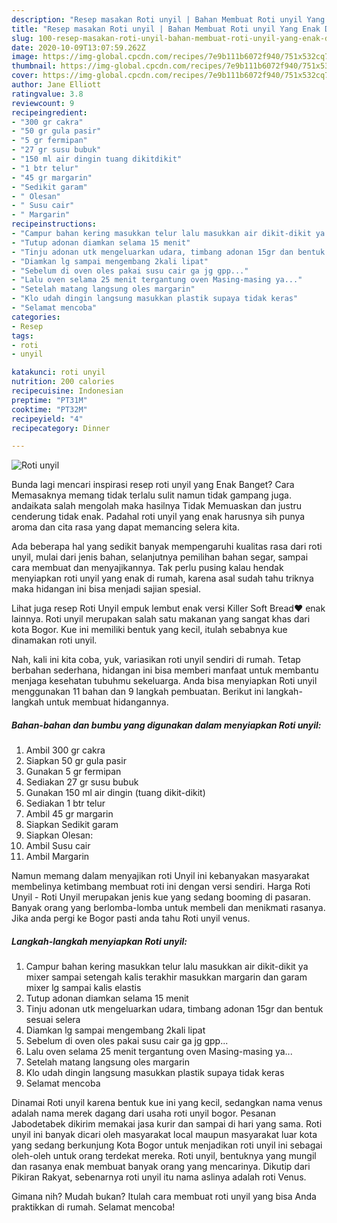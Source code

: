 ```yaml
---
description: "Resep masakan Roti unyil | Bahan Membuat Roti unyil Yang Enak Dan Lezat"
title: "Resep masakan Roti unyil | Bahan Membuat Roti unyil Yang Enak Dan Lezat"
slug: 100-resep-masakan-roti-unyil-bahan-membuat-roti-unyil-yang-enak-dan-lezat
date: 2020-10-09T13:07:59.262Z
image: https://img-global.cpcdn.com/recipes/7e9b111b6072f940/751x532cq70/roti-unyil-foto-resep-utama.jpg
thumbnail: https://img-global.cpcdn.com/recipes/7e9b111b6072f940/751x532cq70/roti-unyil-foto-resep-utama.jpg
cover: https://img-global.cpcdn.com/recipes/7e9b111b6072f940/751x532cq70/roti-unyil-foto-resep-utama.jpg
author: Jane Elliott
ratingvalue: 3.8
reviewcount: 9
recipeingredient:
- "300 gr cakra"
- "50 gr gula pasir"
- "5 gr fermipan"
- "27 gr susu bubuk"
- "150 ml air dingin tuang dikitdikit"
- "1 btr telur"
- "45 gr margarin"
- "Sedikit garam"
- " Olesan"
- " Susu cair"
- " Margarin"
recipeinstructions:
- "Campur bahan kering masukkan telur lalu masukkan air dikit-dikit ya mixer sampai setengah kalis terakhir masukkan margarin dan garam mixer lg sampai kalis elastis"
- "Tutup adonan diamkan selama 15 menit"
- "Tinju adonan utk mengeluarkan udara, timbang adonan 15gr dan bentuk sesuai selera"
- "Diamkan lg sampai mengembang 2kali lipat"
- "Sebelum di oven oles pakai susu cair ga jg gpp..."
- "Lalu oven selama 25 menit tergantung oven Masing-masing ya..."
- "Setelah matang langsung oles margarin"
- "Klo udah dingin langsung masukkan plastik supaya tidak keras"
- "Selamat mencoba"
categories:
- Resep
tags:
- roti
- unyil

katakunci: roti unyil 
nutrition: 200 calories
recipecuisine: Indonesian
preptime: "PT31M"
cooktime: "PT32M"
recipeyield: "4"
recipecategory: Dinner

---
```



![Roti unyil](https://img-global.cpcdn.com/recipes/7e9b111b6072f940/751x532cq70/roti-unyil-foto-resep-utama.jpg)

Bunda lagi mencari inspirasi resep roti unyil yang Enak Banget? Cara Memasaknya memang tidak terlalu sulit namun tidak gampang juga. andaikata salah mengolah maka hasilnya Tidak Memuaskan dan justru cenderung tidak enak. Padahal roti unyil yang enak harusnya sih punya aroma dan cita rasa yang dapat memancing selera kita.

Ada beberapa hal yang sedikit banyak mempengaruhi kualitas rasa dari roti unyil, mulai dari jenis bahan, selanjutnya pemilihan bahan segar, sampai cara membuat dan menyajikannya. Tak perlu pusing kalau hendak menyiapkan roti unyil yang enak di rumah, karena asal sudah tahu triknya maka hidangan ini bisa menjadi sajian spesial.

Lihat juga resep Roti Unyil empuk lembut enak versi Killer Soft Bread❤️ enak lainnya. Roti unyil merupakan salah satu makanan yang sangat khas dari kota Bogor. Kue ini memiliki bentuk yang kecil, itulah sebabnya kue dinamakan roti unyil.


Nah, kali ini kita coba, yuk, variasikan roti unyil sendiri di rumah. Tetap berbahan sederhana, hidangan ini bisa memberi manfaat untuk membantu menjaga kesehatan tubuhmu sekeluarga. Anda bisa menyiapkan Roti unyil menggunakan 11 bahan dan 9 langkah pembuatan. Berikut ini langkah-langkah untuk membuat hidangannya.

<!--inarticleads1-->

##### Bahan-bahan dan bumbu yang digunakan dalam menyiapkan Roti unyil:

1. Ambil 300 gr cakra
1. Siapkan 50 gr gula pasir
1. Gunakan 5 gr fermipan
1. Sediakan 27 gr susu bubuk
1. Gunakan 150 ml air dingin (tuang dikit-dikit)
1. Sediakan 1 btr telur
1. Ambil 45 gr margarin
1. Siapkan Sedikit garam
1. Siapkan  Olesan:
1. Ambil  Susu cair
1. Ambil  Margarin


Namun memang dalam menyajikan roti Unyil ini kebanyakan masyarakat membelinya ketimbang membuat roti ini dengan versi sendiri. Harga Roti Unyil - Roti Unyil merupakan jenis kue yang sedang booming di pasaran. Banyak orang yang berlomba-lomba untuk membeli dan menikmati rasanya. Jika anda pergi ke Bogor pasti anda tahu Roti unyil venus. 

<!--inarticleads2-->

##### Langkah-langkah menyiapkan Roti unyil:

1. Campur bahan kering masukkan telur lalu masukkan air dikit-dikit ya mixer sampai setengah kalis terakhir masukkan margarin dan garam mixer lg sampai kalis elastis
1. Tutup adonan diamkan selama 15 menit
1. Tinju adonan utk mengeluarkan udara, timbang adonan 15gr dan bentuk sesuai selera
1. Diamkan lg sampai mengembang 2kali lipat
1. Sebelum di oven oles pakai susu cair ga jg gpp...
1. Lalu oven selama 25 menit tergantung oven Masing-masing ya...
1. Setelah matang langsung oles margarin
1. Klo udah dingin langsung masukkan plastik supaya tidak keras
1. Selamat mencoba


Dinamai Roti unyil karena bentuk kue ini yang kecil, sedangkan nama venus adalah nama merek dagang dari usaha roti unyil bogor. Pesanan Jabodetabek dikirim memakai jasa kurir dan sampai di hari yang sama. Roti unyil ini banyak dicari oleh masyarakat local maupun masyarakat luar kota yang sedang berkunjung Kota Bogor untuk menjadikan roti unyil ini sebagai oleh-oleh untuk orang terdekat mereka. Roti unyil, bentuknya yang mungil dan rasanya enak membuat banyak orang yang mencarinya. Dikutip dari Pikiran Rakyat, sebenarnya roti unyil itu nama aslinya adalah roti Venus. 

Gimana nih? Mudah bukan? Itulah cara membuat roti unyil yang bisa Anda praktikkan di rumah. Selamat mencoba!
